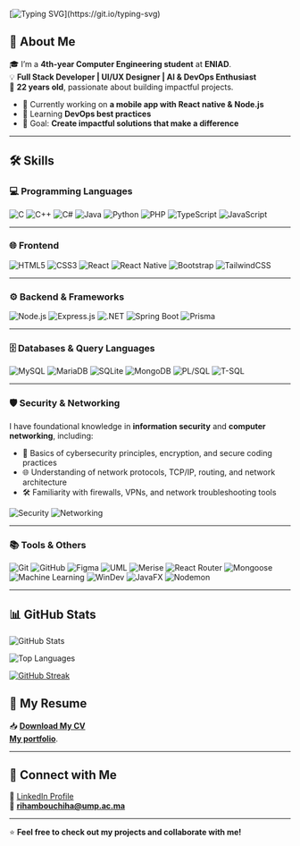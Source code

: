 [![Typing SVG](https://readme-typing-svg.demolab.com?font=Fira+Code&size=28&pause=1000&color=F79D9D&width=600&lines=Hi+👋+I'm+Riham+Bouchiha;Welcome+to+my+GitHub+Profile!)](https://git.io/typing-svg)


## 🚀 About Me
🎓 I’m a **4th-year Computer Engineering student** at **ENIAD**.  
💡 **Full Stack Developer | UI/UX Designer | AI & DevOps Enthusiast**  
🎂 **22 years old**, passionate about building impactful projects.  

- 🔭 Currently working on **a mobile app with React native & Node.js**  
- 🌱 Learning **DevOps best practices**  
- 🎯 Goal: **Create impactful solutions that make a difference**  

---

## 🛠️ Skills

### 💻 Programming Languages
![C](https://img.shields.io/badge/C-00599C?style=for-the-badge&logo=c&logoColor=white)
![C++](https://img.shields.io/badge/C++-00599C?style=for-the-badge&logo=c%2B%2B&logoColor=white)
![C#](https://img.shields.io/badge/C%23-239120?style=for-the-badge&logo=c-sharp&logoColor=white)
![Java](https://img.shields.io/badge/Java-ED8B00?style=for-the-badge&logo=openjdk&logoColor=white)
![Python](https://img.shields.io/badge/Python-3776AB?style=for-the-badge&logo=python&logoColor=white)
![PHP](https://img.shields.io/badge/PHP-777BB4?style=for-the-badge&logo=php&logoColor=white)
![TypeScript](https://img.shields.io/badge/TypeScript-3178C6?style=for-the-badge&logo=typescript&logoColor=white)
![JavaScript](https://img.shields.io/badge/JavaScript-F7DF1E?style=for-the-badge&logo=javascript&logoColor=black)

---

### 🌐 Frontend
![HTML5](https://img.shields.io/badge/HTML5-E34F26?style=for-the-badge&logo=html5&logoColor=white)
![CSS3](https://img.shields.io/badge/CSS3-1572B6?style=for-the-badge&logo=css3&logoColor=white)
![React](https://img.shields.io/badge/React-20232A?style=for-the-badge&logo=react&logoColor=61DAFB)
![React Native](https://img.shields.io/badge/React_Native-61DAFB?style=for-the-badge&logo=react&logoColor=black)
![Bootstrap](https://img.shields.io/badge/Bootstrap-7952B3?style=for-the-badge&logo=bootstrap&logoColor=white)
![TailwindCSS](https://img.shields.io/badge/Tailwind_CSS-06B6D4?style=for-the-badge&logo=tailwind-css&logoColor=white)

---

### ⚙️ Backend & Frameworks
![Node.js](https://img.shields.io/badge/Node.js-339933?style=for-the-badge&logo=node.js&logoColor=white)
![Express.js](https://img.shields.io/badge/Express.js-000000?style=for-the-badge&logo=express&logoColor=white)
![.NET](https://img.shields.io/badge/.NET-512BD4?style=for-the-badge&logo=dotnet&logoColor=white)
![Spring Boot](https://img.shields.io/badge/Spring_Boot-6DB33F?style=for-the-badge&logo=springboot&logoColor=white)
![Prisma](https://img.shields.io/badge/Prisma-2D3748?style=for-the-badge&logo=prisma&logoColor=white)

---

### 🗄️ Databases & Query Languages
![MySQL](https://img.shields.io/badge/MySQL-005C84?style=for-the-badge&logo=mysql&logoColor=white)
![MariaDB](https://img.shields.io/badge/MariaDB-003545?style=for-the-badge&logo=mariadb&logoColor=white)
![SQLite](https://img.shields.io/badge/SQLite-003B57?style=for-the-badge&logo=sqlite&logoColor=white)
![MongoDB](https://img.shields.io/badge/MongoDB-4EA94B?style=for-the-badge&logo=mongodb&logoColor=white)
![PL/SQL](https://img.shields.io/badge/PL_SQL-003B57?style=for-the-badge&logo=oracle&logoColor=white)
![T-SQL](https://img.shields.io/badge/T--SQL-CC2927?style=for-the-badge&logo=microsoftsqlserver&logoColor=white)

---

### 🛡️ Security & Networking
I have foundational knowledge in **information security** and **computer networking**, including:

- 🔐 Basics of cybersecurity principles, encryption, and secure coding practices  
- 🌐 Understanding of network protocols, TCP/IP, routing, and network architecture  
- 🛠️ Familiarity with firewalls, VPNs, and network troubleshooting tools  

![Security](https://img.shields.io/badge/Security-FF6F61?style=for-the-badge&logo=keybase&logoColor=white)
![Networking](https://img.shields.io/badge/Networking-0A74DA?style=for-the-badge&logo=cisco&logoColor=white)

---

### 📚 Tools & Others
![Git](https://img.shields.io/badge/Git-F05032?style=for-the-badge&logo=git&logoColor=white)
![GitHub](https://img.shields.io/badge/GitHub-181717?style=for-the-badge&logo=github&logoColor=white)
![Figma](https://img.shields.io/badge/Figma-F24E1E?style=for-the-badge&logo=figma&logoColor=white)
![UML](https://img.shields.io/badge/UML-5B4FDF?style=for-the-badge&logoColor=white)
![Merise](https://img.shields.io/badge/Merise-00A6D6?style=for-the-badge&logoColor=white)
![React Router](https://img.shields.io/badge/React_Router-CA4245?style=for-the-badge&logo=reactrouter&logoColor=white)
![Mongoose](https://img.shields.io/badge/Mongoose-880000?style=for-the-badge&logo=mongoose&logoColor=white)
![Machine Learning](https://img.shields.io/badge/Machine_Learning-102230?style=for-the-badge&logo=tensorflow&logoColor=orange)
![WinDev](https://img.shields.io/badge/WinDev-005C8A?style=for-the-badge&logoColor=white)
![JavaFX](https://img.shields.io/badge/JavaFX-007396?style=for-the-badge&logoColor=white)
![Nodemon](https://img.shields.io/badge/Nodemon-76D04B?style=for-the-badge&logo=nodemon&logoColor=white)

---

## 📊 GitHub Stats
![GitHub Stats](https://github-readme-stats.vercel.app/api?username=RihamBouchiha&show_icons=true&theme=tokyonight)  

![Top Languages](https://github-readme-stats.vercel.app/api/top-langs/?username=RihamBouchiha&layout=compact&theme=tokyonight)  

[![GitHub Streak](https://github-readme-streak-stats.herokuapp.com?user=RihamBouchiha&theme=tokyonight)](https://git.io/streak-stats)



## 📄 My Resume
📥 [**Download My CV**](https://drive.google.com/file/d/1D95T8y5PVojMzoN5YvBuuWYq3SwkdWjc/view?usp=sharing)  
[**My portfolio**](https://rihambouchiha.vercel.app/).

---

## 🔗 Connect with Me
💼 [LinkedIn Profile](https://www.linkedin.com/in/riham-bouchiha-138419274/)  
📧 **rihambouchiha@ump.ac.ma**  

---

⭐ **Feel free to check out my projects and collaborate with me!**
